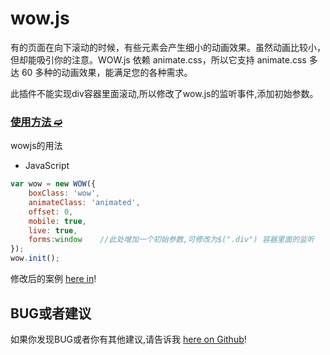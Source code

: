 # wow.js

有的页面在向下滚动的时候，有些元素会产生细小的动画效果。虽然动画比较小，但却能吸引你的注意。WOW.js 依赖 animate.css，所以它支持 animate.css 多达 60 多种的动画效果，能满足您的各种需求。

此插件不能实现div容器里面滚动,所以修改了wow.js的监听事件,添加初始参数。

### [使用方法 ➫](https://github.com/matthieua/WOW)

wowjs的用法

- JavaScript

```javascript
var wow = new WOW({
    boxClass: 'wow',
    animateClass: 'animated',
    offset: 0,
    mobile: true,
    live: true,
    forms:window    //此处增加一个初始参数,可修改为$(".div") 容器里面的监听 
});
wow.init();
```

修改后的案例 [here in](http://drinthing.xyz/evo)!


## BUG或者建议

如果你发现BUG或者你有其他建议,请告诉我 [here on Github](https://github.com/LKCheng/wow.js)!



